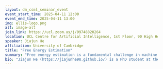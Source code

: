 ```yaml
---
layout: dm_csml_seminar_event
event_start_time: 2025-04-11 12:00
event_end_time: 2025-04-11 13:00
img: ellis-logo.png
alt: image-alt
join_link: https://ucl.zoom.us/j/99748820264
location: UCL Centre for Artificial Intelligence, 1st Floor, 90 High Holborn, London WC1V 6BH
speaker: Jiajun He
affiliation: University of Cambridge
title: "Free Energy Estimation"
summary: "Free energy estimation is a fundamental challenge in machine learning (normalization factors) and statistical physics (partition functions) with broad applications in science. In this talk, we describe a new framework for estimating the free energy difference between two systems via a learned non-equilibrium transport. Our approach yields variational upper and lower bounds on free energy differences, alongside a consistent, minimum-variance estimator. Our approach unifies equilibrium averages and non-equilibrium transports under a single framework, and achieves significant improvements over existing neural network methods."
bio: "Jiajun He (https://jiajunhe98.github.io/) is a PhD student at the University of Cambridge, supervised by Prof. José Miguel Hernández-Lobato. His research interests include probabilistic models, with a particular interest in their applications to sampling or AI for science."
---
```

